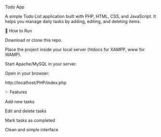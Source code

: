Todo App

A simple Todo List application built with PHP, HTML, CSS, and JavaScript. It helps you manage daily tasks by adding, editing, and deleting items.

🚀 How to Run

Download or clone this repo.

Place the project inside your local server (htdocs for XAMPP, www for WAMP).

Start Apache/MySQL in your server.

Open in your browser:

http://localhost/PHP/index.php

✨ Features

Add new tasks

Edit and delete tasks

Mark tasks as completed

Clean and simple interface
